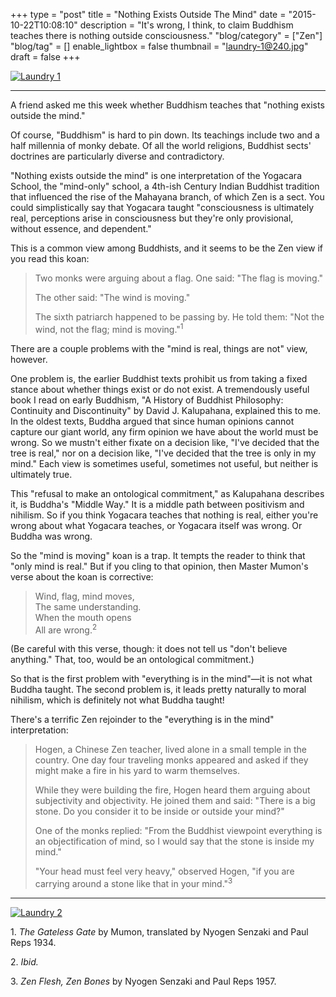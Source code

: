 +++
type = "post"
title = "Nothing Exists Outside The Mind"
date = "2015-10-22T10:08:10"
description = "It's wrong, I think, to claim Buddhism teaches there is nothing outside consciousness."
"blog/category" = ["Zen"]
"blog/tag" = []
enable_lightbox = false
thumbnail = "laundry-1@240.jpg"
draft = false
+++

<p><a href="https://www.flickr.com/photos/emptysquare/22197922380/in/album-72157657863640133/"><img style="display:block; margin-left:auto; margin-right:auto;" src="laundry-1.jpg" alt="Laundry 1" title="Laundry 1" />
</a></p>
<hr />
<p>A friend asked me this week whether Buddhism teaches that "nothing exists outside the mind."</p>
<p>Of course, "Buddhism" is hard to pin down. Its teachings include two and a half millennia of monky debate. Of all the world religions, Buddhist sects' doctrines are particularly diverse and contradictory.</p>
<p>"Nothing exists outside the mind" is one interpretation of the Yogacara School, the "mind-only" school, a 4th-ish Century Indian Buddhist tradition that influenced the rise of the Mahayana branch, of which Zen is a sect. You could simplistically say that Yogacara taught "consciousness is ultimately real, perceptions arise in consciousness but they're only provisional, without essence, and dependent." </p>
<p>This is a common view among Buddhists, and it seems to be the Zen view if you read this koan:</p>
<blockquote>
<p>Two monks were arguing about a flag. One said: "The flag is moving."  </p>
<p>The other said: "The wind is moving."  </p>
<p>The sixth patriarch happened to be passing by. He told them: "Not the wind, not the flag; mind is moving."<sup>1</sup></p>
</blockquote>
<p>There are a couple problems with the "mind is real, things are not" view, however.</p>
<p>One problem is, the earlier Buddhist texts prohibit us from taking a fixed stance about whether things exist or do not exist. A tremendously useful book I read on early Buddhism, "A History of Buddhist Philosophy: Continuity and Discontinuity" by David J. Kalupahana, explained this to me. In the oldest texts, Buddha argued that since human opinions cannot capture our giant world, any firm opinion we have about the world must be wrong. So we mustn't either fixate on a decision like, "I've decided that the tree is real," nor on a decision like, "I've decided that the tree is only in my mind." Each view is sometimes useful, sometimes not useful, but neither is ultimately true.</p>
<p>This "refusal to make an ontological commitment," as Kalupahana describes it, is Buddha's "Middle Way." It is a middle path between positivism and nihilism. So if you think Yogacara teaches that nothing is real, either you're wrong about what Yogacara teaches, or Yogacara itself was wrong. Or Buddha was wrong.</p>
<p>So the "mind is moving" koan is a trap. It tempts the reader to think that "only mind is real." But if you cling to that opinion, then Master Mumon's verse about the koan is corrective:</p>
<blockquote>
<p>Wind, flag, mind moves,<br />
The same understanding.<br />
When the mouth opens<br />
All are wrong.<sup>2</sup></p>
</blockquote>
<p>(Be careful with this verse, though: it does not tell us "don't believe anything." That, too, would be an ontological commitment.)</p>
<p>So that is the first problem with "everything is in the mind"&mdash;it is not what Buddha taught. The second problem is, it leads pretty naturally to moral nihilism, which is definitely not what Buddha taught!</p>
<p>There's a terrific Zen rejoinder to the "everything is in the mind" interpretation:</p>
<blockquote>
<p>Hogen, a Chinese Zen teacher, lived alone in a small temple in the country. One day four traveling monks appeared and asked if they might make a fire in his yard to warm themselves.  </p>
<p>While they were building the fire, Hogen heard them arguing about subjectivity and objectivity. He joined them and said: "There is a big stone. Do you consider it to be inside or outside your mind?"  </p>
<p>One of the monks replied: "From the Buddhist viewpoint everything is an objectification of mind, so I would say that the stone is inside my mind."  </p>
<p>"Your head must feel very heavy," observed Hogen, "if you are carrying around a stone like that in your mind."<sup>3</sup></p>
</blockquote>
<hr />
<p><a href="https://www.flickr.com/photos/emptysquare/21764835043/in/album-72157657863640133/"><img style="display:block; margin-left:auto; margin-right:auto;" src="laundry-2.jpg" alt="Laundry 2" title="Laundry 2" />
</a></p>
<p><span id="footnote1">1.</span> <em>The Gateless Gate</em> by Mumon, translated by Nyogen Senzaki and Paul Reps 1934.</p>
<p><span id="footnote2">2.</span> <em>Ibid.</em></p>
<p><span id="footnote1">3.</span> <em>Zen Flesh, Zen Bones</em> by Nyogen Senzaki and Paul Reps 1957.</p>
    